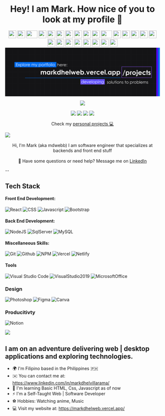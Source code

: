<h1 align="center">Hey! I am Mark. How nice of you to look at my profile 👋</h1>
<div align="center">
     <img src="https://cultofthepartyparrot.com/guests/hd/nyanparrot.gif" width="25" height="25"/>
    <img src="https://cultofthepartyparrot.com/parrots/hd/pirateparrot.gif" width="25" height="25"/>
    <img src="https://cultofthepartyparrot.com/parrots/hd/githubparrot.gif" width="36" height="25"/>
    <img src="https://cultofthepartyparrot.com/parrots/hd/exceptionallyfastparrot.gif" width="25" height="25"/>
    <img src="https://cultofthepartyparrot.com/parrots/hd/60fpsparrot.gif" width="25" height="25"/>
    <img src="https://cultofthepartyparrot.com/parrots/hd/jumpingparrot.gif" width="25" height="25"/>
    <img src="https://cultofthepartyparrot.com/parrots/hd/opensourceparrot.gif" width="25" height="25"/>
    <img src="https://cultofthepartyparrot.com/parrots/hd/dealwithitnowparrot.gif" width="25" height="25"/>
    <img src="https://cultofthepartyparrot.com/parrots/hd/hypnoparrotlight.gif" width="25" height="25"/>
    <img src="https://cultofthepartyparrot.com/parrots/databaseparrot.gif" width="25" height="25"/>
    <img src="https://cultofthepartyparrot.com/parrots/fixparrot.gif" width="36" height="25"/>
    <img src="https://cultofthepartyparrot.com/parrots/hd/laptop_parrot.gif" width="25" height="25"/>
    <img src="https://cultofthepartyparrot.com/parrots/hd/spinningparrot.gif" width="25" height="25"/>
    <img src="https://cultofthepartyparrot.com/parrots/hd/levitationparrot.gif" width="25" height="25"/>
    <img src="https://cultofthepartyparrot.com/parrots/hd/meldparrot.gif" width="25" height="25"/>
    <img src="https://cultofthepartyparrot.com/parrots/slomoparrot.gif" width="25" height="25"/>
    <img src="https://cultofthepartyparrot.com/parrots/hd/moonwalkingparrot.gif" width="25" height="25"/>
    <img src="https://cultofthepartyparrot.com/parrots/hd/stableparrot.gif" width="25" height="25"/>
    <img src="https://cultofthepartyparrot.com/parrots/hd/scienceparrot.gif" width="25" height="25"/>
    <img src="https://cultofthepartyparrot.com/parrots/hd/pirateparrot.gif" width="25" height="25"/>
    <img src="https://cultofthepartyparrot.com/parrots/hd/footballparrot.gif" width="25" height="25"/>
    <img src="https://cultofthepartyparrot.com/parrots/hd/illuminatiparrot.gif" width="25" height="25"/>
    <img src="https://cultofthepartyparrot.com/parrots/hd/hypnoparrotdark.gif" width="25" height="25"/>
    <img src="https://cultofthepartyparrot.com/parrots/hd/mustacheparrot.gif" width="25" height="25"/>
</div>

<img align="center" src="/src/header.png">

<p align="center">
  <img src="https://readme-typing-svg.herokuapp.com/?lines=Software%20Engineer;Software%20Developer;&center=true&width=470&height=45"></a>
</p>

<p align="center">
<a href="https://markdhelweb.vercel.app/"><img src="https://img.shields.io/badge/Portfolio-000000?style=for-the-badge&logo=About.me&logoColor=white"></a> <a href="https://www.instagram.com/msongoku_/"><img src="https://img.shields.io/badge/Instagram-E4405F?style=for-the-badge&logo=instagram&logoColor=white"></a>
<a href="https://www.linkedin.com/in/mkoy29/"><img src="https://img.shields.io/badge/LinkedIn-0077B5?style=for-the-badge&logo=linkedin&logoColor=white"></a> <a href="mailto:markdhel.villarama1029@gmail.com"><img src="https://img.shields.io/badge/Contact Me-D14836?style=for-the-badge&logo=gmail&logoColor=white"></a>
     
<p align="center">
Check my <a href="https://github.com/markdhelweb?tab=repositories"> personal projects 💻</a>
</p>

<!--Trap--:)-->
<a href="https://github.com/404"><img src="https://user-images.githubusercontent.com/73097560/115834477-dbab4500-a447-11eb-908a-139a6edaec5c.gif"></a>

<p align="center">
    Hi, I'm Mark (aka mdwebb) I am software engineer that specializes at backends and front end stuff <br><br>🖤 Have some questions or need help? Message me on <a href="https://www.linkedin.com/in/mkoy29/">LinkedIn</a> 
</p>

--
## Tech Stack

#### Front End Development:
![React](https://img.shields.io/badge/HTML-239120?style=for-the-badge&logo=html5&logoColor=white) ![CSS](https://img.shields.io/badge/CSS-239120?&style=for-the-badge&logo=css3&logoColor=white) ![Javascript](https://img.shields.io/badge/JavaScript-F7DF1E?style=for-the-badge&logo=javascript&logoColor=black) ![Bootstrap](https://img.shields.io/badge/Bootstrap-563D7C?style=for-the-badge&logo=bootstrap&logoColor=white)
#### Back End Development:
![NodeJS](https://img.shields.io/badge/Node.js-43853D?style=for-the-badge&logo=node.js&logoColor=white) ![SqlServer](https://img.shields.io/badge/Microsoft_SQL_Server-CC2927?style=for-the-badge&logo=microsoft-sql-server&logoColor=white) ![MySQL](https://img.shields.io/badge/MySQL-00000F?style=for-the-badge&logo=mysql&logoColor=white)
#### Miscellaneous Skills:
![Git](https://img.shields.io/badge/GIT-E44C30?style=for-the-badge&logo=git&logoColor=white) ![Github](https://img.shields.io/badge/GitHub-100000?style=for-the-badge&logo=github&logoColor=white) ![NPM](https://img.shields.io/badge/NPM-%23000000.svg?style=for-the-badge&logo=npm&logoColor=white) ![Vercel](https://img.shields.io/badge/vercel-%23000000.svg?style=for-the-badge&logo=vercel&logoColor=white) ![Netlify](https://img.shields.io/badge/netlify-%23000000.svg?style=for-the-badge&logo=netlify&logoColor=#00C7B7)
#### Tools
![Visual Studio Code](https://img.shields.io/badge/Visual%20Studio%20Code-0078d7.svg?style=for-the-badge&logo=visual-studio-code&logoColor=white) ![VisualStudio2019](https://img.shields.io/badge/Visual_Studio-5C2D91?style=for-the-badge&logo=visual%20studio&logoColor=white) ![MicrosoftOffice](https://img.shields.io/badge/Microsoft_Office-D83B01?style=for-the-badge&logo=microsoft-office&logoColor=white) 
### Design
![Photoshop](https://img.shields.io/badge/Adobe%20Photoshop-31A8FF?style=for-the-badge&logo=Adobe%20Photoshop&logoColor=black) ![Figma](https://img.shields.io/badge/Figma-F24E1E?style=for-the-badge&logo=figma&logoColor=white) ![Canva](https://img.shields.io/badge/Canva-%2300C4CC.svg?&style=for-the-badge&logo=Canva&logoColor=white)
### Producitivty
![Notion](https://img.shields.io/badge/Notion-000000?style=for-the-badge&logo=notion&logoColor=white)

<!--Trap--:)-->
<a href="https://github.com/404"><img src="https://user-images.githubusercontent.com/73097560/115834477-dbab4500-a447-11eb-908a-139a6edaec5c.gif"></a>

I am on an adventure delivering web | desktop applications and exploring technologies. 
-------------
- 🌍 I'm Filipino based in the Philippines 🇵🇭
- ✉️ You can contact me at: https://www.linkedin.com/in/markdhelvillarama/
- 🧠 I'm learning Basic HTML, Css, Javascript as of now
- ⚡ I'm a Self-Taught Web | Software Developer
- ⚽ Hobbies: Watching anime, Music
- 💻 Visit my website at: https://markdhelweb.vercel.app/
